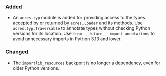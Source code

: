 <!--
A new scriv changelog fragment.

Uncomment the section that is right (remove the HTML comment wrapper).
For top level release notes, leave all the headers commented out.
-->

### Added

- An `acres.typ` module is added for providing access to the types
  accepted by or returned by `acres.Loader` and its methods.
  Use `acres.typ.Traversable` to annotate types without checking
  Python versions for its location.
  Use `from __future__ import annotations` to avoid unnecessary imports
  in Python 3.13 and lower.

### Changed

- The `importlib_resources` backport is no longer a dependency, even
  for older Python versions.

<!--
### Fixed

- A bullet item for the Fixed category.

-->
<!--
### Deprecated

- A bullet item for the Deprecated category.

-->
<!--
### Removed

- A bullet item for the Removed category.

-->
<!--
### Security

- A bullet item for the Security category.

-->
<!--
### Infrastructure

- A bullet item for the Infrastructure category.

-->
